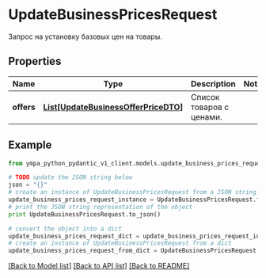 # UpdateBusinessPricesRequest

Запрос на установку базовых цен на товары.

## Properties
Name | Type | Description | Notes
------------ | ------------- | ------------- | -------------
**offers** | [**List[UpdateBusinessOfferPriceDTO]**](UpdateBusinessOfferPriceDTO.md) | Список товаров с ценами. | 

## Example

```python
from ympa_python_pydantic_v1_client.models.update_business_prices_request import UpdateBusinessPricesRequest

# TODO update the JSON string below
json = "{}"
# create an instance of UpdateBusinessPricesRequest from a JSON string
update_business_prices_request_instance = UpdateBusinessPricesRequest.from_json(json)
# print the JSON string representation of the object
print UpdateBusinessPricesRequest.to_json()

# convert the object into a dict
update_business_prices_request_dict = update_business_prices_request_instance.to_dict()
# create an instance of UpdateBusinessPricesRequest from a dict
update_business_prices_request_from_dict = UpdateBusinessPricesRequest.from_dict(update_business_prices_request_dict)
```
[[Back to Model list]](../README.md#documentation-for-models) [[Back to API list]](../README.md#documentation-for-api-endpoints) [[Back to README]](../README.md)


